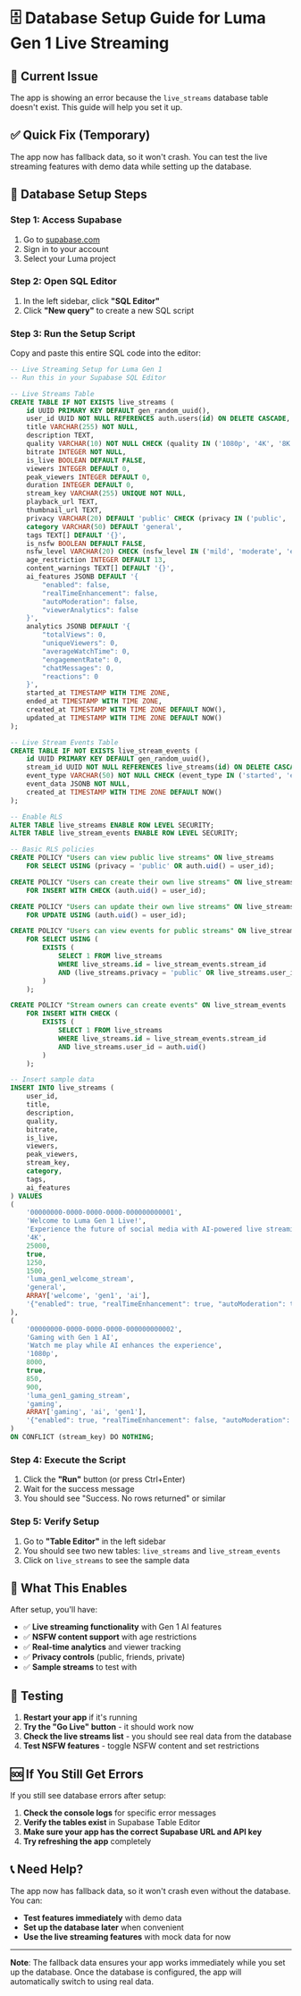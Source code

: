# 🗄️ Database Setup Guide for Luma Gen 1 Live Streaming

## 🚨 Current Issue
The app is showing an error because the `live_streams` database table doesn't exist. This guide will help you set it up.

## ✅ Quick Fix (Temporary)
The app now has fallback data, so it won't crash. You can test the live streaming features with demo data while setting up the database.

## 🔧 Database Setup Steps

### Step 1: Access Supabase
1. Go to [supabase.com](https://supabase.com)
2. Sign in to your account
3. Select your Luma project

### Step 2: Open SQL Editor
1. In the left sidebar, click **"SQL Editor"**
2. Click **"New query"** to create a new SQL script

### Step 3: Run the Setup Script
Copy and paste this entire SQL code into the editor:

```sql
-- Live Streaming Setup for Luma Gen 1
-- Run this in your Supabase SQL Editor

-- Live Streams Table
CREATE TABLE IF NOT EXISTS live_streams (
    id UUID PRIMARY KEY DEFAULT gen_random_uuid(),
    user_id UUID NOT NULL REFERENCES auth.users(id) ON DELETE CASCADE,
    title VARCHAR(255) NOT NULL,
    description TEXT,
    quality VARCHAR(10) NOT NULL CHECK (quality IN ('1080p', '4K', '8K', '20K')),
    bitrate INTEGER NOT NULL,
    is_live BOOLEAN DEFAULT FALSE,
    viewers INTEGER DEFAULT 0,
    peak_viewers INTEGER DEFAULT 0,
    duration INTEGER DEFAULT 0,
    stream_key VARCHAR(255) UNIQUE NOT NULL,
    playback_url TEXT,
    thumbnail_url TEXT,
    privacy VARCHAR(20) DEFAULT 'public' CHECK (privacy IN ('public', 'friends', 'private')),
    category VARCHAR(50) DEFAULT 'general',
    tags TEXT[] DEFAULT '{}',
    is_nsfw BOOLEAN DEFAULT FALSE,
    nsfw_level VARCHAR(20) CHECK (nsfw_level IN ('mild', 'moderate', 'explicit')),
    age_restriction INTEGER DEFAULT 13,
    content_warnings TEXT[] DEFAULT '{}',
    ai_features JSONB DEFAULT '{
        "enabled": false,
        "realTimeEnhancement": false,
        "autoModeration": false,
        "viewerAnalytics": false
    }',
    analytics JSONB DEFAULT '{
        "totalViews": 0,
        "uniqueViewers": 0,
        "averageWatchTime": 0,
        "engagementRate": 0,
        "chatMessages": 0,
        "reactions": 0
    }',
    started_at TIMESTAMP WITH TIME ZONE,
    ended_at TIMESTAMP WITH TIME ZONE,
    created_at TIMESTAMP WITH TIME ZONE DEFAULT NOW(),
    updated_at TIMESTAMP WITH TIME ZONE DEFAULT NOW()
);

-- Live Stream Events Table
CREATE TABLE IF NOT EXISTS live_stream_events (
    id UUID PRIMARY KEY DEFAULT gen_random_uuid(),
    stream_id UUID NOT NULL REFERENCES live_streams(id) ON DELETE CASCADE,
    event_type VARCHAR(50) NOT NULL CHECK (event_type IN ('started', 'ended', 'viewer_joined', 'viewer_left', 'chat_message', 'reaction', 'error')),
    event_data JSONB NOT NULL,
    created_at TIMESTAMP WITH TIME ZONE DEFAULT NOW()
);

-- Enable RLS
ALTER TABLE live_streams ENABLE ROW LEVEL SECURITY;
ALTER TABLE live_stream_events ENABLE ROW LEVEL SECURITY;

-- Basic RLS policies
CREATE POLICY "Users can view public live streams" ON live_streams
    FOR SELECT USING (privacy = 'public' OR auth.uid() = user_id);

CREATE POLICY "Users can create their own live streams" ON live_streams
    FOR INSERT WITH CHECK (auth.uid() = user_id);

CREATE POLICY "Users can update their own live streams" ON live_streams
    FOR UPDATE USING (auth.uid() = user_id);

CREATE POLICY "Users can view events for public streams" ON live_stream_events
    FOR SELECT USING (
        EXISTS (
            SELECT 1 FROM live_streams 
            WHERE live_streams.id = live_stream_events.stream_id 
            AND (live_streams.privacy = 'public' OR live_streams.user_id = auth.uid())
        )
    );

CREATE POLICY "Stream owners can create events" ON live_stream_events
    FOR INSERT WITH CHECK (
        EXISTS (
            SELECT 1 FROM live_streams 
            WHERE live_streams.id = live_stream_events.stream_id 
            AND live_streams.user_id = auth.uid()
        )
    );

-- Insert sample data
INSERT INTO live_streams (
    user_id,
    title,
    description,
    quality,
    bitrate,
    is_live,
    viewers,
    peak_viewers,
    stream_key,
    category,
    tags,
    ai_features
) VALUES 
(
    '00000000-0000-0000-0000-000000000001',
    'Welcome to Luma Gen 1 Live!',
    'Experience the future of social media with AI-powered live streaming',
    '4K',
    25000,
    true,
    1250,
    1500,
    'luma_gen1_welcome_stream',
    'general',
    ARRAY['welcome', 'gen1', 'ai'],
    '{"enabled": true, "realTimeEnhancement": true, "autoModeration": true, "viewerAnalytics": true}'
),
(
    '00000000-0000-0000-0000-000000000002',
    'Gaming with Gen 1 AI',
    'Watch me play while AI enhances the experience',
    '1080p',
    8000,
    true,
    850,
    900,
    'luma_gen1_gaming_stream',
    'gaming',
    ARRAY['gaming', 'ai', 'gen1'],
    '{"enabled": true, "realTimeEnhancement": false, "autoModeration": true, "viewerAnalytics": true}'
)
ON CONFLICT (stream_key) DO NOTHING;
```

### Step 4: Execute the Script
1. Click the **"Run"** button (or press Ctrl+Enter)
2. Wait for the success message
3. You should see "Success. No rows returned" or similar

### Step 5: Verify Setup
1. Go to **"Table Editor"** in the left sidebar
2. You should see two new tables: `live_streams` and `live_stream_events`
3. Click on `live_streams` to see the sample data

## 🎉 What This Enables

After setup, you'll have:
- ✅ **Live streaming functionality** with Gen 1 AI features
- ✅ **NSFW content support** with age restrictions
- ✅ **Real-time analytics** and viewer tracking
- ✅ **Privacy controls** (public, friends, private)
- ✅ **Sample streams** to test with

## 🧪 Testing

1. **Restart your app** if it's running
2. **Try the "Go Live" button** - it should work now
3. **Check the live streams list** - you should see real data from the database
4. **Test NSFW features** - toggle NSFW content and set restrictions

## 🆘 If You Still Get Errors

If you still see database errors after setup:
1. **Check the console logs** for specific error messages
2. **Verify the tables exist** in Supabase Table Editor
3. **Make sure your app has the correct Supabase URL and API key**
4. **Try refreshing the app** completely

## 📞 Need Help?

The app now has fallback data, so it won't crash even without the database. You can:
- **Test features immediately** with demo data
- **Set up the database later** when convenient
- **Use the live streaming features** with mock data for now

---

**Note**: The fallback data ensures your app works immediately while you set up the database. Once the database is configured, the app will automatically switch to using real data. 